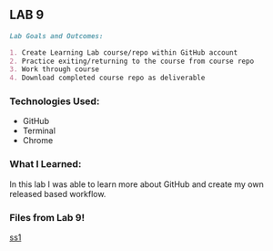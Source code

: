 ## LAB 9

```markdown
Lab Goals and Outcomes:

1. Create Learning Lab course/repo within GitHub account
2. Practice exiting/returning to the course from course repo
3. Work through course
4. Download completed course repo as deliverable

```

### Technologies Used:
- GitHub
- Terminal
- Chrome

### What I Learned:
In this lab I was able to learn more about GitHub and create my own released based workflow. 

### Files from Lab 9!

[ss1](lab09.png)
